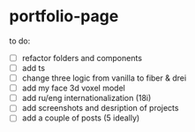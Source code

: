 # portfolio-page



to do:
- [ ] refactor folders and components
- [ ] add ts
- [ ] change three logic from vanilla to fiber & drei 
- [ ] add  my face 3d voxel model
 - [ ] add ru/eng internationalization (18i)  
 - [ ]  add  screenshots and desription of projects
 - [ ] add a couple of posts (5 ideally)
